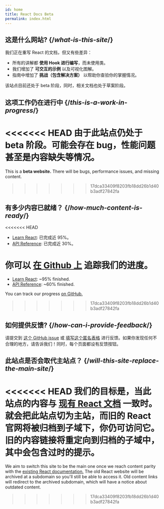 ```yaml
---
id: home
title: React Docs Beta
permalink: index.html
---
```


<HomepageHero />

## 这是什么网站? {/*what-is-this-site*/}

我们正在重写 React 的文档，但又有些差异：

- 所有的讲解都 **使用 Hook 进行编写**，而未使用类。
- 我们增加了 **可交互的示例** 以及可视化图解。
- 指南中增加了 **挑战（包含解决方案）** 以帮助你查验你的掌握情况。

该站点目前还处于 beta 阶段，同时，相关文档也处于草案阶段。

## 这项工作仍在进行中 {/*this-is-a-work-in-progress*/}

<<<<<<< HEAD
由于此站点仍处于 **beta 阶段**。可能会存在 bug，性能问题甚至是内容缺失等情况。
=======
This is a **beta website.** There will be bugs, performance issues, and missing content.
>>>>>>> 17dca33409f8203fb18dd26b1d40b3adf27842fa

## 有多少内容已就绪？ {/*how-much-content-is-ready*/}

<<<<<<< HEAD
* [Learn React](/learn): 已完成近 95%。
* [API Reference](/apis): 已完成近 30%。

你可以 [在 Github 上](https://github.com/reactjs/reactjs.org/issues/3308) 追踪我们的进度。
=======
* [Learn React](/learn): ~95% finished.
* [API Reference](/apis): ~60% finished.

You can track our progress [on GitHub.](https://github.com/reactjs/reactjs.org/issues/3308)
>>>>>>> 17dca33409f8203fb18dd26b1d40b3adf27842fa

## 如何提供反馈? {/*how-can-i-provide-feedback*/}

请提交到 [这个 GitHub issue](https://github.com/reactjs/reactjs.org/issues/3308) 或 [填写这个匿名表格](https://www.surveymonkey.co.uk/r/Y6GH986) 进行反馈。如果你发现任何不合理的地方，请告诉我们！同时，每个页面都设有反馈按钮。

## 此站点是否会取代主站点？ {/*will-this-site-replace-the-main-site*/}

<<<<<<< HEAD
我们的目标是，当此站点的内容与 [现有 React 文档](https://reactjs.org/) 一致时。就会把此站点切为主站，而旧的 React 官网将被归档到子域下，你仍可访问它。旧的内容链接将重定向到归档的子域中，其中会包含过时的提示。
=======
We aim to switch this site to be the main one once we reach content parity with the [existing React documentation.](https://reactjs.org/) The old React website will be archived at a subdomain so you'll still be able to access it. Old content links will redirect to the archived subdomain, which will have a notice about outdated content.
>>>>>>> 17dca33409f8203fb18dd26b1d40b3adf27842fa
